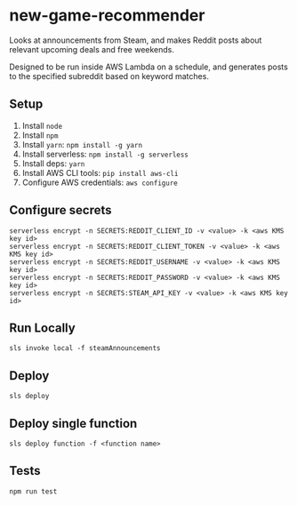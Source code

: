 # new-game-recommender
Looks at announcements from Steam, and makes Reddit posts about relevant upcoming deals and free weekends.

Designed to be run inside AWS Lambda on a schedule, and generates posts to the specified subreddit based on keyword matches.

## Setup

1. Install `node`
1. Install `npm`
1. Install `yarn`: `npm install -g yarn` 
1. Install serverless: `npm install -g serverless`
1. Install deps: `yarn`
1. Install AWS CLI tools: `pip install aws-cli`
1. Configure AWS credentials: `aws configure`

## Configure secrets

```
serverless encrypt -n SECRETS:REDDIT_CLIENT_ID -v <value> -k <aws KMS key id>
serverless encrypt -n SECRETS:REDDIT_CLIENT_TOKEN -v <value> -k <aws KMS key id>
serverless encrypt -n SECRETS:REDDIT_USERNAME -v <value> -k <aws KMS key id>
serverless encrypt -n SECRETS:REDDIT_PASSWORD -v <value> -k <aws KMS key id>
serverless encrypt -n SECRETS:STEAM_API_KEY -v <value> -k <aws KMS key id>
```

## Run Locally

```
sls invoke local -f steamAnnouncements
```

## Deploy

```
sls deploy
```

## Deploy single function

```
sls deploy function -f <function name>
```

## Tests

```
npm run test
```
